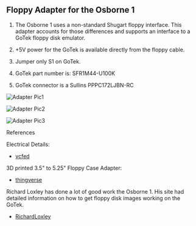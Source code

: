 Floppy Adapter for the Osborne 1
--------------------------------

1. The Osborne 1 uses a non-standard Shugart floppy interface.  This adapter accounts for those 
differences and supports an interface to a GoTek floppy disk emulator.

2. +5V power for the GoTek is available directly from the floppy cable.

3. Jumper only S1 on GoTek.

4. GoTek part number is:  SFR1M44-U100K

5. GoTek connector is a Sullins PPPC172LJBN-RC

![Adapter Pic1](https://vissernet.ca/picture_library/FloppyAdapter_V1.1.png)

![Adapter Pic2](https://vissernet.ca/picture_library/FloppyAdapter_01.png)

![Adapter Pic3](https://vissernet.ca/picture_library/FloppyAdapter_02.png)

References

Electrical Details:

* [vcfed](http://www.vcfed.org/forum/showthread.php?56999-Osborne-1-Gotek-Floppy-Emulator-SUCCESS!)

3D printed 3.5" to 5.25" Floppy Case Adapter:

* [thingverse](https://www.thingiverse.com/thing:2217061)

Richard Loxley has done a lot of good work the Osborne 1.  His site had detailed information on
how to get floppy disk images working on the GoTek.

* [RichardLoxley](https://www.richardloxley.com/2018/03/30/retro-challenge-2018-04/)


